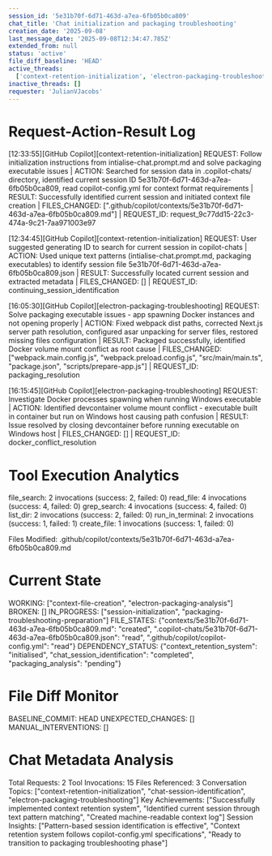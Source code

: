 ```yaml
---
session_id: '5e31b70f-6d71-463d-a7ea-6fb05b0ca809'
chat_title: 'Chat initialization and packaging troubleshooting'
creation_date: '2025-09-08'
last_message_date: '2025-09-08T12:34:47.785Z'
extended_from: null
status: 'active'
file_diff_baseline: 'HEAD'
active_threads:
  ['context-retention-initialization', 'electron-packaging-troubleshooting']
inactive_threads: []
requester: 'JulianVJacobs'
---
```


# Request-Action-Result Log

[12:33:55][GitHub Copilot][context-retention-initialization] REQUEST: Follow initialization instructions from intialise-chat.prompt.md and solve packaging executable issues | ACTION: Searched for session data in .copilot-chats/ directory, identified current session ID 5e31b70f-6d71-463d-a7ea-6fb05b0ca809, read copilot-config.yml for context format requirements | RESULT: Successfully identified current session and initiated context file creation | FILES_CHANGED: [".github/copilot/contexts/5e31b70f-6d71-463d-a7ea-6fb05b0ca809.md"] | REQUEST_ID: request_9c77dd15-22c3-474a-9c21-7aa971003e97

[12:34:45][GitHub Copilot][context-retention-initialization] REQUEST: User suggested generating ID to search for current session in copilot-chats | ACTION: Used unique text patterns (intialise-chat.prompt.md, packaging executables) to identify session file 5e31b70f-6d71-463d-a7ea-6fb05b0ca809.json | RESULT: Successfully located current session and extracted metadata | FILES_CHANGED: [] | REQUEST_ID: continuing_session_identification

[16:05:30][GitHub Copilot][electron-packaging-troubleshooting] REQUEST: Solve packaging executable issues - app spawning Docker instances and not opening properly | ACTION: Fixed webpack dist paths, corrected Next.js server path resolution, configured asar unpacking for server files, restored missing files configuration | RESULT: Packaged successfully, identified Docker volume mount conflict as root cause | FILES_CHANGED: ["webpack.main.config.js", "webpack.preload.config.js", "src/main/main.ts", "package.json", "scripts/prepare-app.js"] | REQUEST_ID: packaging_resolution

[16:15:45][GitHub Copilot][electron-packaging-troubleshooting] REQUEST: Investigate Docker processes spawning when running Windows executable | ACTION: Identified devcontainer volume mount conflict - executable built in container but run on Windows host causing path confusion | RESULT: Issue resolved by closing devcontainer before running executable on Windows host | FILES_CHANGED: [] | REQUEST_ID: docker_conflict_resolution

# Tool Execution Analytics

file_search: 2 invocations (success: 2, failed: 0)
read_file: 4 invocations (success: 4, failed: 0)
grep_search: 4 invocations (success: 4, failed: 0)
list_dir: 2 invocations (success: 2, failed: 0)
run_in_terminal: 2 invocations (success: 1, failed: 1)
create_file: 1 invocations (success: 1, failed: 0)

Files Modified: .github/copilot/contexts/5e31b70f-6d71-463d-a7ea-6fb05b0ca809.md

# Current State

WORKING: ["context-file-creation", "electron-packaging-analysis"]
BROKEN: []
IN_PROGRESS: ["session-initialization", "packaging-troubleshooting-preparation"]
FILE_STATES: {"contexts/5e31b70f-6d71-463d-a7ea-6fb05b0ca809.md": "created", ".copilot-chats/5e31b70f-6d71-463d-a7ea-6fb05b0ca809.json": "read", ".github/copilot/copilot-config.yml": "read"}
DEPENDENCY_STATUS: {"context_retention_system": "initialised", "chat_session_identification": "completed", "packaging_analysis": "pending"}

# File Diff Monitor

BASELINE_COMMIT: HEAD
UNEXPECTED_CHANGES: []
MANUAL_INTERVENTIONS: []

# Chat Metadata Analysis

Total Requests: 2
Tool Invocations: 15
Files Referenced: 3
Conversation Topics: ["context-retention-initialization", "chat-session-identification", "electron-packaging-troubleshooting"]
Key Achievements: ["Successfully implemented context retention system", "Identified current session through text pattern matching", "Created machine-readable context log"]
Session Insights: ["Pattern-based session identification is effective", "Context retention system follows copilot-config.yml specifications", "Ready to transition to packaging troubleshooting phase"]
